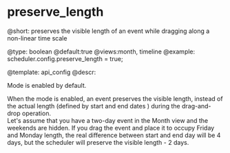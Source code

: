 preserve_length
=============
@short: preserves the visible length of an event while dragging along a non-linear time scale
	

@type: boolean
@default:true
@views:month, timeline
@example:
scheduler.config.preserve_length = true;


@template:	api_config
@descr:

Mode is enabled by default.

When the mode is enabled, an event preserves the visible length, instead of the actual length  (defined by start and end dates ) during the drag-and-drop operation.
<br> Let's assume that you have a two-day event in the Month view and the weekends are hidden. If you drag the event and place it to occupy Friday and Monday length, the real difference between start and end day will be 4 days, 
but the scheduler will preserve the visible length - 2 days. 

